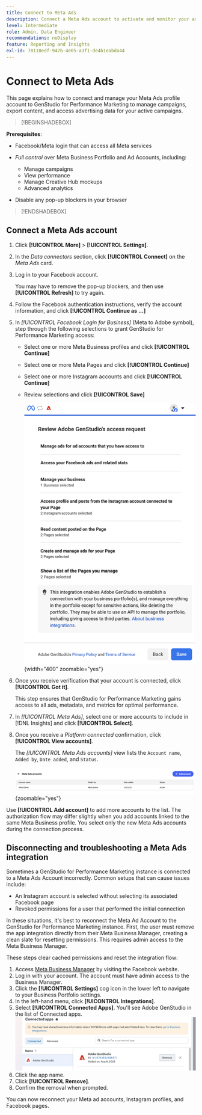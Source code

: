 ```yaml
---
title: Connect to Meta Ads
description: Connect a Meta Ads account to activate and monitor your ads and media with Adobe GenStudio for Performance Marketing.
level: Intermediate
role: Admin, Data Engineer
recommendations: noDisplay
feature: Reporting and Insights
exl-id: 78110edf-947b-4e05-a3f1-de4b1eabda44
---
```

# Connect to Meta Ads

This page explains how to connect and manage your Meta Ads profile account to GenStudio for Performance Marketing to manage campaigns, export content, and access advertising data for your active campaigns.

>[!BEGINSHADEBOX]

**Prerequisites**:

- Facebook/Meta login that can access all Meta services

- _Full control_ over Meta Business Portfolio and Ad Accounts, including:

  - Manage campaigns
  - View performance
  - Manage Creative Hub mockups
  - Advanced analytics

- Disable any pop-up blockers in your browser

>[!ENDSHADEBOX]

## Connect a Meta Ads account

1. Click **[!UICONTROL More]** > **[!UICONTROL Settings]**.

1. In the _Data connectors_ section, click **[!UICONTROL Connect]** on the _Meta Ads_ card.

1. Log in to your Facebook account.

   You may have to remove the pop-up blockers, and then use **[!UICONTROL Refresh]** to try again.

1. Follow the Facebook authentication instructions, verify the account information, and click **[!UICONTROL Continue as ...]**

1. In _[!UICONTROL Facebook Login for Business]_ (Meta to Adobe symbol), step through the following selections to grant GenStudio for Performance Marketing access:

   - Select one or more Meta Business profiles and click **[!UICONTROL Continue]**
   - Select one or more Meta Pages and click **[!UICONTROL Continue]**
   - Select one or more Instagram accounts and click **[!UICONTROL Continue]**
   - Review selections and click **[!UICONTROL Save]**

     ![Review selections](/help/assets/meta/meta-review-selections.png "Review selections"){width="400" zoomable="yes"}

1. Once you receive verification that your account is connected, click **[!UICONTROL Got it]**.

   This step ensures that GenStudio for Performance Marketing gains access to all ads, metadata, and metrics for optimal performance.

1. In _[!UICONTROL Meta Ads]_, select one or more accounts to include in [!DNL Insights] and click **[!UICONTROL Select]**.

1. Once you receive a _Platform connected_ confirmation, click **[!UICONTROL View accounts]**.

   The _[!UICONTROL Meta Ads accounts]_ view lists the `Account name`, `Added by`, `Date added`, and `Status`.

   ![Meta accounts list](/help/assets/meta/meta-accounts-list.png "List of connected Meta accounts"){zoomable="yes"}

Use **[!UICONTROL Add account]** to add more accounts to the list. The authorization flow may differ slightly when you add accounts linked to the same Meta Business profile. You select only the new Meta Ads accounts during the connection process.

## Disconnecting and troubleshooting a Meta Ads integration

Sometimes a GenStudio for Performance Marketing instance is connected to a Meta Ads Account incorrectly. Common setups that can cause issues include:

- An Instagram account is selected without selecting its associated Facebook page
- Revoked permissions for a user that performed the initial connection

In these situations, it's best to reconnect the Meta Ad Account to the GenStudio for Performance Marketing instance. First, the user must remove the app integration directly from their Meta Business Manager, creating a clean slate for resetting permissions. This requires admin access to the Meta Business Manager. 

These steps clear cached permissions and reset the integration flow:

1. Access [Meta Business Manager](https://business.facebook.com) by visiting the Facebook website.
1. Log in with your account. The account must have admin access to the Business Manager.
1. Click the **[!UICONTROL Settings]** cog icon in the lower left to navigate to your Business Portfolio settings.
1. In the left-hand menu, click **[!UICONTROL Integrations]**.
1. Select **[!UICONTROL Connected Apps]**. You'll see Adobe GenStudio in the list of Connected apps. 
![Meta Business Manager Connected Apps](./meta-connected-apps.png "Meta Business Manager Connected Apps pane")
1. Click the app name.
1. Click **[!UICONTROL Remove]**.
1. Confirm the removal when prompted.

You can now reconnect your Meta ad accounts, Instagram profiles, and Facebook pages.
